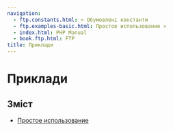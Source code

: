 ```yaml
---
navigation:
  - ftp.constants.html: « Обумовлені константи
  - ftp.examples-basic.html: Простое использование »
  - index.html: PHP Manual
  - book.ftp.html: FTP
title: Приклади
---
```

# Приклади

## Зміст

-   [Простое использование](ftp.examples-basic.md)
